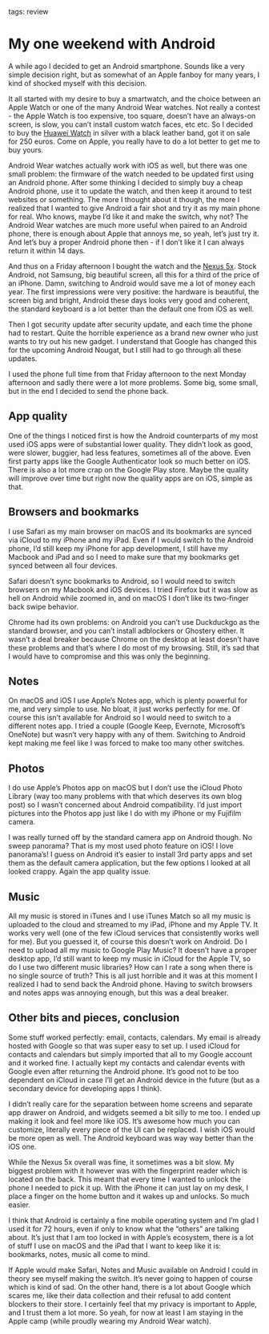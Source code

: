tags: review

# My one weekend with Android
A while ago I decided to get an Android smartphone. Sounds like a very simple decision right, but as somewhat of an Apple fanboy for many years, I kind of shocked myself with this decision.

It all started with my desire to buy a smartwatch, and the choice between an Apple Watch or one of the many Android Wear watches. Not really a contest - the Apple Watch is too expensive, too square, doesn’t have an always-on screen, is slow, you can’t install custom watch faces, etc etc. So I decided to buy the [Huawei Watch](http://www.gethuawei.com/huawei-watch) in silver with a black leather band, got it on sale for 250 euros. Come on Apple, you really have to do a lot better to get me to buy yours.

Android Wear watches actually work with iOS as well, but there was one small problem: the firmware of the watch needed to be updated first using an Android phone. After some thinking I decided to simply buy a cheap Android phone, use it to update the watch, and then keep it around to test websites or something. The more I thought about it though, the more I realized that I wanted to give Android a fair shot and try it as my main phone for real. Who knows, maybe I’d like it and make the switch, why not? The Android Wear watches are much more useful when paired to an Android phone, there is enough about Apple that annoys me, so yeah, let’s just try it. And let’s buy a proper Android phone then - if I don’t like it I can always return it within 14 days.

And thus on a Friday afternoon I bought the watch and the [Nexus 5x](https://www.google.com/nexus/5x/). Stock Android, not Samsung, big beautiful screen, all this for a third of the price of an iPhone. Damn, switching to Android would save me a lot of money each year. The first impressions were very positive: the hardware is beautiful, the screen big and bright, Android these days looks very good and coherent, the standard keyboard is a lot better than the default one from iOS as well.

Then I got security update after security update, and each time the phone had to restart. Quite the horrible experience as a brand new owner who just wants to try out his new gadget. I understand that Google has changed this for the upcoming Android Nougat, but I still had to go through all these updates.

I used the phone full time from that Friday afternoon to the next Monday afternoon and sadly there were a lot more problems. Some big, some small, but in the end I decided to send the phone back.

## App quality
One of the things I noticed first is how the Android counterparts of my most used iOS apps were of substantial lower quality. They didn’t look as good, were slower, buggier, had less features, sometimes all of the above. Even first party apps like the Google Authenticator look so much better on iOS. There is also a lot more crap on the Google Play store. Maybe the quality will improve over time but right now the quality apps are on iOS, simple as that.

## Browsers and bookmarks
I use Safari as my main browser on macOS and its bookmarks are synced via iCloud to my iPhone and my iPad. Even if I would switch to the Android phone, I’d still keep my iPhone for app development, I still have my Macbook and iPad and so I need to make sure that my bookmarks get synced between all four devices.

Safari doesn’t sync bookmarks to Android, so I would need to switch browsers on my Macbook and iOS devices. I tried Firefox but it was slow as hell on Android while zoomed in, and on macOS I don’t like its two-finger back swipe behavior.

Chrome had its own problems: on Android you can’t use Duckduckgo as the standard browser, and you can’t install adblockers or Ghostery either. It wasn’t a deal breaker because Chrome on the desktop at least doesn’t have these problems and that’s where I do most of my browsing. Still, it’s sad that I would have to compromise and this was only the beginning.

## Notes
On macOS and iOS I use Apple’s Notes app, which is plenty powerful for me, and very simple to use. No bloat, it just works perfectly for me. Of course this isn’t available for Android so I would need to switch to a different notes app. I tried a couple (Google Keep, Evernote, Microsoft’s OneNote) but wasn’t very happy with any of them. Switching to Android kept making me feel like I was forced to make too many other switches.

## Photos
I do use Apple’s Photos app on macOS but I don’t use the iCloud Photo Library (way too many problems with that which deserves its own blog post) so I wasn’t concerned about Android compatibility. I’d just import pictures into the Photos app just like I do with my iPhone or my Fujifilm camera. 

I was really turned off by the standard camera app on Android though. No sweep panorama? That is my most used photo feature on iOS! I love panorama’s! I guess on Android it’s easier to install 3rd party apps and set them as the default camera application, but the few options I looked at all looked crappy. Again the app quality issue.

## Music
All my music is stored in iTunes and I use iTunes Match so all my music is uploaded to the cloud and streamed to my iPad, iPhone and my Apple TV. It works very well (one of the few iCloud services that consistently works well for me). But you guessed it, of course this doesn’t work on Android. Do I need to upload all my music to Google Play Music? It doesn’t have a proper desktop app, I’d still want to keep my music in iCloud for the Apple TV, so do I use two different music libraries? How can I rate a song when there is no single source of truth? This is all just horrible and it was at this moment I realized I had to send back the Android phone. Having to switch browsers and notes apps was annoying enough, but this was a deal breaker.

## Other bits and pieces, conclusion
Some stuff worked perfectly: email, contacts, calendars. My email is already hosted with Google so that was super easy to set up. I used iCloud for contacts and calendars but simply imported that all to my Google account and it worked fine. I actually kept my contacts and calendar events with Google even after returning the Android phone. It’s good not to be too dependent on iCloud in case I’ll get an Android device in the future (but as a secondary device for developing apps I think).

I didn’t really care for the separation between home screens and separate app drawer on Android, and widgets seemed a bit silly to me too. I ended up making it look and feel more like iOS. It’s awesome how much you can customize, literally every piece of the UI can be replaced. I wish iOS would be more open as well. The Android keyboard was way way better than the iOS one.

While the Nexus 5x overall was fine, it sometimes was a bit slow. My biggest problem with it however was with the fingerprint reader which is located on the back. This meant that every time I wanted to unlock the phone I needed to pick it up. With the iPhone it can just lay on my desk, I place a finger on the home button and it wakes up and unlocks. So much easier.

I think that Android is certainly a fine mobile operating system and I’m glad I used it for 72 hours, even if only to know what the “others” are talking about. It’s just that I am too locked in with Apple’s ecosystem, there is a lot of stuff I use on macOS and the iPad that I want to keep like it is: bookmarks, notes, music all come to mind.

If Apple would make Safari, Notes and Music available on Android I could in theory see myself making the switch. It’s never going to happen of course which is kind of sad. On the other hand, there is a lot about Google which scares me, like their data collection and their refusal to add content blockers to their store. I certainly feel that my privacy is important to Apple, and I trust them a lot more. So yeah, for now at least I am staying in the Apple camp (while proudly wearing my Android Wear watch).

